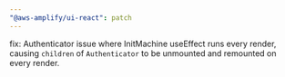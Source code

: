 ```yaml
---
"@aws-amplify/ui-react": patch
---
```


fix: Authenticator issue where InitMachine useEffect runs every render, causing `children` of 
`Authenticator` to be unmounted and remounted on every render.
